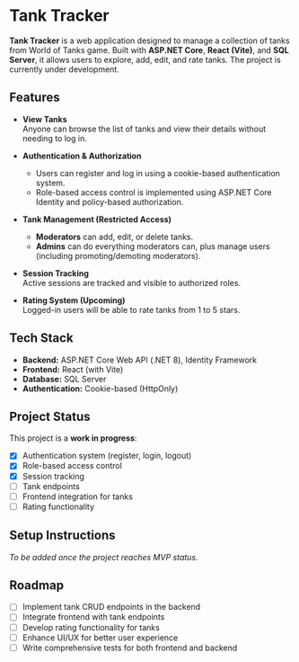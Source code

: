 # Tank Tracker

**Tank Tracker** is a web application designed to manage a collection of tanks from World of Tanks game. Built with **ASP.NET Core**, **React (Vite)**, and **SQL Server**, it allows users to explore, add, edit, and rate tanks. The project is currently under development.

## Features

- **View Tanks**  
  Anyone can browse the list of tanks and view their details without needing to log in.

- **Authentication & Authorization**  
  - Users can register and log in using a cookie-based authentication system.
  - Role-based access control is implemented using ASP.NET Core Identity and policy-based authorization.

- **Tank Management (Restricted Access)**  
  - **Moderators** can add, edit, or delete tanks.
  - **Admins** can do everything moderators can, plus manage users (including promoting/demoting moderators).

- **Session Tracking**  
  Active sessions are tracked and visible to authorized roles.

- **Rating System (Upcoming)**  
  Logged-in users will be able to rate tanks from 1 to 5 stars.

## Tech Stack

- **Backend:** ASP.NET Core Web API (.NET 8), Identity Framework
- **Frontend:** React (with Vite)
- **Database:** SQL Server
- **Authentication:** Cookie-based (HttpOnly)

## Project Status

This project is a **work in progress**:
- [x] Authentication system (register, login, logout)
- [x] Role-based access control
- [x] Session tracking
- [ ] Tank endpoints
- [ ] Frontend integration for tanks
- [ ] Rating functionality

## Setup Instructions

*To be added once the project reaches MVP status.*

## Roadmap

- [ ] Implement tank CRUD endpoints in the backend
- [ ] Integrate frontend with tank endpoints
- [ ] Develop rating functionality for tanks
- [ ] Enhance UI/UX for better user experience
- [ ] Write comprehensive tests for both frontend and backend
